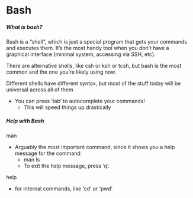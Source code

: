 # Bash

##### What is bash?

Bash is a “shell”, which is just a special program that gets your commands and executes them. It’s the most handy tool when you don’t have a graphical interface (minimal system, accessing via SSH, etc).

There are alternative shells, like csh or ksh or tcsh, but bash is the most common and the one you’re likely using now.

Different shells have different syntax, but most of the stuff today will be universal across all of them
- You can press ‘tab’ to autocomplete your commands!
  - This will speed things up drastically

##### Help with Bash

man

- Arguably the most important command, since it shows you a help message for the command
  - man ls
  - To exit the help message, press ‘q’.

help

- for internal commands, like ‘cd’ or ‘pwd’
